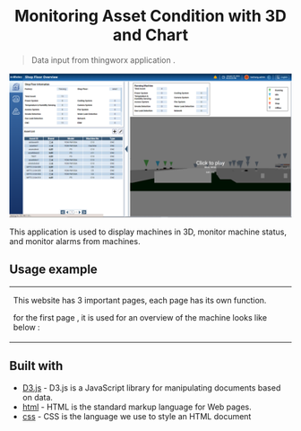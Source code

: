<!-- # Taichang Development

1. Make sure branch master always up to date
2. Create new branch if you want to develop this application
3. If you want to merge, please merge with other developer -->

<h1 align="center"  style="font-weight:bold;" >
  <br>
  <!-- <a href="http://www.amitmerchant.com/electron-markdownify"><img src="https://raw.githubusercontent.com/amitmerchant1990/electron-markdownify/master/app/img/markdownify.png" alt="Markdownify" width="200"></a> -->
  <br>
  Monitoring Asset Condition with 3D and Chart
  <br>
</h1>

> Data input from thingworx application .

<!-- <h4 align="center">A minimal Markdown Editor desktop app built on top of <a target="_blank">Electron</a>.</h4> -->

![Chat Preview](https://github.com/zainuddin-maker/Monitoring-Machine-3D/blob/master/Page1.PNG?raw=true)

<!-- ![screenshot](https://github.com/zainuddin-maker/Export-Excel-to-Json/blob/master/Convert_excel_to_JSON.mp4?raw=true) -->

This application is used to display machines in 3D, monitor machine status, and monitor alarms from machines.

<!-- ## Example Data

-   List Select Type

        [
            {
            value: "yAxisLeft_noLegend",
            text: "yAxisLeft_noLegend",
            },
            {
            value: "yAxisLeft_Legend",
            text: "yAxisLeft_Legend",
            },
            {
            value: "yAxisLeft_Legendinright",
            text: "yAxisLeft_Legendinright",
            },
            {
            value: "doubleYaxis_noLegend",
            text: "doubleYaxis_noLegend",
            },
            {
            value: "doubleYaxis_Legend",
            text: "doubleYaxis_Legend",
            },
            {
            value: "yAxisLeft_noLegend_threshold",
            text: "yAxisLeft_noLegend_threshold",
            },
        ]

-   Configuration Y Axis

        [
            {
                tick_range: 100,
                miny: 0,
                maxy: 1000,
                orientation: "left",
                text: "Active Energy-MWh",
            },
            {
                tick_range: 100,
                miny: 0,
                maxy: 1500,
                orientation: "right",
                text: "Boxes-xMWh",
            },
            {
                tick_range: 0,
                miny: 0,
                maxy: 0,
                orientation: "bottom",
                text: "Bottom(m/h)",
            },
        ]

-   Configuration List Stack

        [
            {
                list_type: "type3",
            },
            {
                list_type: "type1,type3,type2",
            },
            {
                list_type: "type2,type1",
            },
        ]

- Data Stack Group

        [
            {
                Category: "Waiting for internal trucs",
                type2: 450,
                type8: 300,
                type3: 120,
                line1: 300,
                line2: 160,
                line3: 360,
            },
            {
                Category: "P2",
                type1: 400,
                type2: 100,
                type3: 200,
                line1: 400,
                line2: 20,
                line3: 36,
            },
            {
                Category: "P3",
                type1: 400,
                type2: 100,
                type3: 200,
                line1: 200,
                line2: 320,
                line3: 60,
            },
            {
                Category: "P4",
                type1: 400,
                type2: 100,
                type3: 200,
                line1: 100,
                line2: 220,
                line3: 260,
            },
            {
                Category: "P5",
                type1: 400,
                type2: 100,
                type3: 200,
                line1: 500,
                line2: 120,
                line3: 560,
            },
            {
                Category: "P54",
                type1: 400,
                type2: 100,
                type3: 200,
                line1: 500,
                line2: 120,
                line3: 560,
            },
            {
                Category: "P53",
                type1: 400,
                type2: 100,
                type3: 200,
                line1: 500,
                line2: 120,
                line3: 560,
            },
            {
                Category: "P52",
                type1: 400,
                type2: 100,
                type3: 200,
                line1: 500,
                line2: 120,
                line3: 560,
            },
            {
                Category: "P51",
                type1: 400,
                type2: 100,
                type3: 200,
                line1: 500,
                line2: 120,
                line3: 560,
            },
        ] -->

## Usage example

<table>
<tr>
<td>


This website has 3 important pages, each page has its own function.


for the first page , it is used for an overview of the machine looks like below :






</td>
</tr>
</table>

## Built with

-   [D3.js](https://d3js.org/) - D3.js is a JavaScript library for manipulating documents based on data.
-   [html](https://www.w3schools.com/html/) - HTML is the standard markup language for Web pages.
-   [css](https://www.w3schools.com/css/) - CSS is the language we use to style an HTML document

